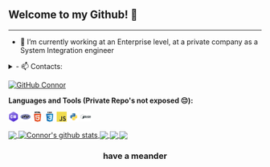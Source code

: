 ## Welcome to my Github! 👋

---

- 🔭 I’m currently working at an Enterprise level, at a private company as a System Integration engineer

<details>
  <summary> - 📫 Contacts:</summary>
  <a href="https://www.linkedin.com/in/connormartinryan/">LinkedIn</a><br>
</details>

[![GitHub Connor](https://img.shields.io/github/followers/Connor-Ryan-1998?label=follow&style=social)](https://github.com/Connor-Ryan-1998)
  
**Languages and Tools (Private Repo's not exposed 😔):**

<code><img height="20" src="https://raw.githubusercontent.com/github/explore/80688e429a7d4ef2fca1e82350fe8e3517d3494d/topics/csharp/csharp.png"></code>
<code><img height="20" src="https://raw.githubusercontent.com/github/explore/80688e429a7d4ef2fca1e82350fe8e3517d3494d/topics/php/php.png"></code>
<code><img height="20" src="https://raw.githubusercontent.com/github/explore/80688e429a7d4ef2fca1e82350fe8e3517d3494d/topics/html/html.png"></code>
<code><img height="20" src="https://raw.githubusercontent.com/github/explore/80688e429a7d4ef2fca1e82350fe8e3517d3494d/topics/css/css.png"></code>
<code><img height="20" src="https://raw.githubusercontent.com/github/explore/80688e429a7d4ef2fca1e82350fe8e3517d3494d/topics/javascript/javascript.png"></code>
<code><img height="20" src="https://raw.githubusercontent.com/github/explore/80688e429a7d4ef2fca1e82350fe8e3517d3494d/topics/python/python.png"></code>
<code><img height="20" src="https://raw.githubusercontent.com/github/explore/80688e429a7d4ef2fca1e82350fe8e3517d3494d/topics/bash/bash.png"></code>

<a href="https://github.com/Connor-Ryan-1998">
  <img align="center" src="https://github-readme-stats.vercel.app/api/top-langs/?username=Connor-Ryan-1998&theme=dark&hide_langs_below=1" />
</a>
<a href="https://github.com/Connor-Ryan-1998">
 <img align="center" src="https://github-readme-stats.vercel.app/api?username=Connor-Ryan-1998&show_icons=true&theme=dark&line_height=27" alt="Connor's github stats"/>
</a>

<a href="https://github.com/Connor-Ryan-1998/AutoLogin">
  <img align="center" src="https://github-readme-stats.vercel.app/api/pin/?username=Connor-Ryan-1998&repo=AutoLogin&theme=dark" />
</a>
<a href="https://github.com/Connor-Ryan-1998/WaterTankMeasurer">
  <img align="center" src="https://github-readme-stats.vercel.app/api/pin/?username=Connor-Ryan-1998&repo=WaterTankMeasurer&theme=dark" />
</a>
<a href="https://github.com/Connor-Ryan-1998/Stock-WebApp-Docker">
  <img align="center" src="https://github-readme-stats.vercel.app/api/pin/?username=Connor-Ryan-1998&repo=Stock-WebApp-Docker&theme=dark" />
</a>

<div align="center">

### have a meander 

</div>
